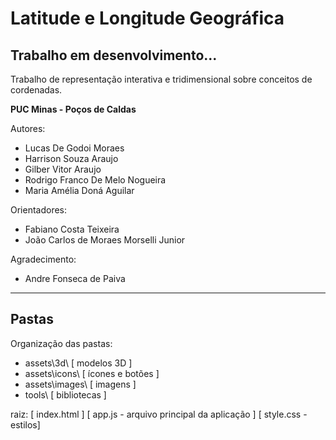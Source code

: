 # Latitude e Longitude Geográfica
## Trabalho em desenvolvimento...

Trabalho de representação interativa e tridimensional sobre conceitos de cordenadas.

**PUC Minas - Poços de Caldas**

Autores:
- Lucas De Godoi Moraes
- Harrison Souza Araujo
- Gilber Vitor Araujo
- Rodrigo Franco De Melo Nogueira
- Maria Amélia Doná Aguilar

Orientadores:
- Fabiano Costa Teixeira
- João Carlos de Moraes Morselli Junior

Agradecimento:
- Andre Fonseca de Paiva

------------ 

## Pastas ##

Organização das pastas:

- assets\3d\ [ modelos 3D ]
- assets\icons\ [ ícones e botões ]
- assets\images\ [ imagens ]
- tools\ [ bibliotecas ]

raiz:
[ index.html ]
[ app.js - arquivo principal da aplicação ]
[ style.css - estilos]

